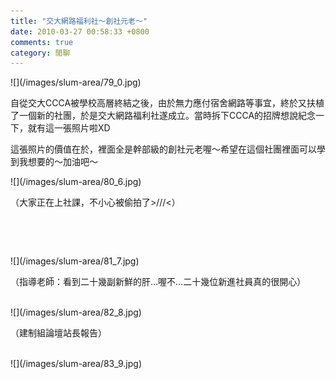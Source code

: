 ```yaml
---
title: "交大網路福利社～創社元老～"
date: 2010-03-27 00:58:33 +0800
comments: true
category: 閒聊
---
```

<p>![](/images/slum-area/79_0.jpg)</p><p>自從交大CCCA被學校高層終結之後，由於無力應付宿舍網路等事宜，終於又扶植了一個新的社團，於是交大網路福利社遂成立。當時拆下CCCA的招牌想說紀念一下，就有這一張照片啦XD</p><p>這張照片的價值在於，裡面全是幹部級的創社元老喔～希望在這個社團裡面可以學到我想要的～加油吧～</p><p>![](/images/slum-area/80_6.jpg)</p><p>（大家正在上社課，不小心被偷拍了&gt;///&lt;）</p><p>&nbsp;</p><p>&nbsp;</p><p>![](/images/slum-area/81_7.jpg)</p><p>（指導老師：看到二十幾副新鮮的肝&hellip;喔不&hellip;二十幾位新進社員真的很開心）</p><p><br />![](/images/slum-area/82_8.jpg)</p><p>（建制組論壇站長報告）</p><p><br />![](/images/slum-area/83_9.jpg)</p>
